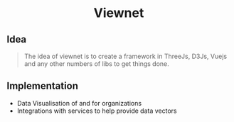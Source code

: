 <center>
    <h1>Viewnet</h1>
</center>

## Idea

> The idea of viewnet is to create a framework in ThreeJs, D3Js, Vuejs and any other numbers of libs to get things done.

## Implementation

- Data Visualisation of and for organizations
- Integrations with services to help provide data vectors